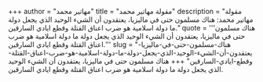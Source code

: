 +++
author = "مهاتير محمد"
title = "مقولة مهاتير محمد"
description = "مقولة مهاتير محمد: هناك مسلمون حتى في ماليزيا، يعتقدون أن الشيء الوحيد الذي يجعل دولة ما دولة اسلامية هو ضرب اعناق القتلة وقطع ايادي السارقين."
quote = '''هناك مسلمون حتى في ماليزيا، يعتقدون أن الشيء الوحيد الذي يجعل دولة ما دولة اسلامية هو ضرب اعناق القتلة وقطع ايادي السارقين.'''
slug = "هناك-مسلمون-حتى-في-ماليزيا-يعتقدون-أن-الشيء-الوحيد-الذي-يجعل-دولة-ما-دولة-اسلامية-هو-ضرب-اعناق-القتلة-وقطع-ايادي-السارقين"
+++
هناك مسلمون حتى في ماليزيا، يعتقدون أن الشيء الوحيد الذي يجعل دولة ما دولة اسلامية هو ضرب اعناق القتلة وقطع ايادي السارقين.
